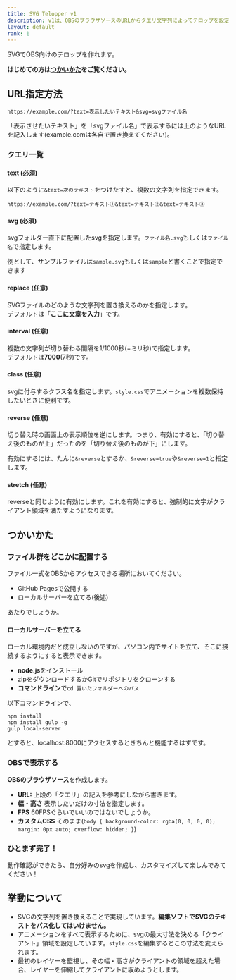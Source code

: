 ```yaml
---
title: SVG Telopper v1
description: v1は、OBSのブラウザソースのURLからクエリ文字列によってテロップを設定します。
layout: default
rank: 1
---
```

SVGでOBS向けのテロップを作れます。

**はじめての方は[つかいかた](#つかいかた)をご覧ください。**

## URL指定方法
```
https://example.com/?text=表示したいテキスト&svg=svgファイル名
```

「表示させたいテキスト」を「svgファイル名」で表示するには上のようなURLを記入します(example.comは各自で置き換えてください)。

### クエリ一覧
#### text (必須)

以下のように`&text=次のテキスト`をつけたすと、複数の文字列を指定できます。

```
https://example.com/?text=テキスト①&text=テキスト②&text=テキスト③
```

#### svg (必須)
svgフォルダー直下に配置したsvgを指定します。`ファイル名.svg`もしくは`ファイル名`で指定します。

例として、サンプルファイルは`sample.svg`もしくは`sample`と書くことで指定できます

#### replace (任意)
SVGファイルのどのような文字列を置き換えるのかを指定します。  
デフォルトは「**ここに文章を入力**」です。

#### interval (任意)
複数の文字列が切り替わる間隔を1/1000秒(=ミリ秒)で指定します。  
デフォルトは**7000**(7秒)です。

#### class (任意)
svgに付与するクラス名を指定します。`style.css`でアニメーションを複数保持したいときに便利です。

#### reverse (任意)
切り替え時の画面上の表示順位を逆にします。つまり、有効にすると、「切り替え後のものが上」だったのを「切り替え後のものが下」にします。

有効にするには、たんに`&reverse`とするか、`&reverse=true`や`&reverse=1`と指定します。

#### stretch (任意)
reverseと同じように有効にします。これを有効にすると、強制的に文字がクライアント領域を満たすようになります。

## つかいかた
### ファイル群をどこかに配置する
ファイル一式をOBSからアクセスできる場所においてください。

- GitHub Pagesで公開する
- ローカルサーバーを立てる(後述)

あたりでしょうか。

#### ローカルサーバーを立てる
ローカル環境内だと成立しないのですが、パソコン内でサイトを立て、そこに接続するようにすると表示できます。

- **node.js**をインストール
- zipをダウンロードするかGitでリポジトリをクローンする
- **コマンドライン**で`cd 置いたフォルダーへのパス`

以下コマンドラインで、

```
npm install
npm install gulp -g
gulp local-server
```

とすると、localhost:8000にアクセスするときちんと機能するはずです。

### OBSで表示する
**OBSのブラウザソース**を作成します。

- **URL:** 上段の「クエリ」の記入を参考にしながら書きます。
- **幅・高さ** 表示したいだけの寸法を指定します。 
- **FPS** 60FPSぐらいでいいのではないでしょうか。
- **カスタムCSS** そのまま(`body { background-color: rgba(0, 0, 0, 0); margin: 0px auto; overflow: hidden; }`)

### ひとまず完了！
動作確認ができたら、自分好みのsvgを作成し、カスタマイズして楽しんでみてください！

## 挙動について
- SVGの文字列を置き換えることで実現しています。**編集ソフトでSVGのテキストをパス化してはいけません。**
- アニメーションをすべて表示するために、svgの最大寸法を決める「クライアント」領域を設定しています。`style.css`を編集するとこの寸法を変えられます。
- 最初のレイヤーを監視し、その幅・高さがクライアントの領域を超えた場合、レイヤーを伸縮してクライアントに収めようとします。
